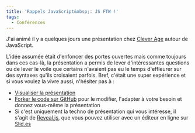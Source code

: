```yaml
---
title: 'Rappels JavaScript&nbsp;: JS FTW !'
tags:
  - Conférences
---
```


J'ai animé il y a quelques jours une présentation chez
[Clever Age](http://www.clever-age.com/fr/) autour de JavaScript.

L'idée assumée était d'enfoncer des portes ouvertes mais comme toujours dans ces
cas-là, la présentation a permis de lever d'intéressantes questions ou de lever
le voile que certains n'avaient pas eu le temps d'effleurer sur des syntaxes
qu'ils croisaient parfois. Bref, c'était une super expérience et si vous voulez
la vivre aussi, n'hésiter pas à&nbsp;:

- [Visualiser la présentation](http://borisschapira.github.io/slides/rappelsJS/)
- [Forker le code sur GitHub](https://github.com/borisschapira/slides/tree/gh-pages)
  pour le modifier, l'adapter à votre besoin et donnez vous-même la présentation
- Si c'est uniquement la techno de présentation qui vous intéresse, il s'agit de
  [Reveal.js](http://lab.hakim.se/reveal-js/#/), que vous pouvez utiliser avec
  un éditeur en ligne sur [Slid.es](http://slides.com/)
